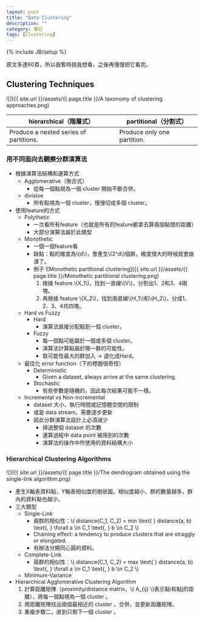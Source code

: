 ```yaml
---
layout: post
title: "Data Clustering"
description: ""
category: 筆記
tags: [Clustering]
---
```

{% include JB/setup %}

原文多達60頁，所以我暫時挑我想看，之後再慢慢把它看完。

<!-- more -->

## Clustering Techniques

![]({{ site.url }}/assets/{{ page.title }}/A taxonomy of clustering approaches.png)

| hierarchical（階層式）| partitional（分割式） |
| - | - |
| Produce a nested series of partitions. | Produce only one partition. |

### 用不同面向去觀察分群演算法

* 根據演算法結構和運算方式
  * Agglomerative（聚合式）
    * 從每一個點視為一個 cluster 開始不斷合併。
  * divisive
    * 所有點視為一個 cluster，慢慢切成多個 cluster。
* 使用feature的方式
  * Polythetic
    * 一次看所有feature（也就是所有的feature都拿去算兩個點間的距離）
    * 大部分演算法屬於此類型
  * Monothetic
    * 一個一個feature看
    * 缺點：點的維度為\\(d\\)，會產生\\(2^d\\)個群，維度很大的時候就會崩潰了。
    * 例子
      ![Monothetic partitional clustering]({{ site.url }}/assets/{{ page.title }}/Monothetic partitional clustering.png)
      1. 根據 feature \\(X_1\\)，找到一直線\\(V\\)，分割出1、2和3、4兩塊。
      2. 再根據 feature \\(X_2\\)，找到兩直線\\(H_1\\)和\\(H_2\\)，分成1、2、3、4共四塊。
  * Hard vs Fuzzy
    * Hard
      * 演算法直接分配點到一個 cluster。
    * Fuzzy
      * 每一個點可能屬於一個或多個 cluster。
      * 演算法計算點屬於哪一群的可能性。
      * 取可能性最大的群加入 -> 退化成Hard。
  * 最佳化 error function（下的標題很奇怪）
    * Deterministic
      * Given a dataset, always arrive at the same clustering.
    * Stochastic
      * 有些參數是隨機的，因此每次結果可能不一樣。
  * Incremental vs Non-incremental
    * dataset 大小、執行時間或記憶體空間的限制
    * 或是 data stream，需要逐步更新
    * 因此分群演算法設計上必須減少
      * 掃過整個 dataset 的次數
      * 運算過程中 data point 被用到的次數
      * 演算法的操作中所使用的資料結構大小

### Hierarchical Clustering Algorithms

![]({{ site.url }}/assets/{{ page.title }}/The dendrogram obtained using the single-link algorithm.png)

* 產生X軸表資料點，Y軸表相似度的樹狀圖。相似度越小，群的數量越多，群內的資料點也越少。
* 三大類型
  * Single-Link
    * 兩群的相似性：\\( distance(C_1, C_2) = min \text{ } distance(a, b) \text{, } \forall a \in C_1 \text{, } b \in C_2 \\)
    * Chaining effect: a tendency to produce clusters that are straggly or elongated.
    * 有辦法分開同心圓的資料。
  * Complete-Link
    * 兩群的相似性：\\( distance(C_1, C_2) = max \text{ } distance(a, b) \text{, } \forall a \in C_1 \text{, } b \in C_2 \\)
  * Minimum-Variance
* Hierarchical Agglomerative Clustering Algorithm
  1. 計算距離矩陣（proximity/distance matrix，\\( A_{ij} \\)表示點i和點j的距離），將每一個點視為一個 cluster 。
  2. 用距離矩陣找出兩個最相近的 cluster ，合併，並更新距離矩陣。
  3. 重複步驟二，直到只剩下一個 cluster 。

